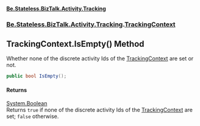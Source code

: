 #### [Be.Stateless.BizTalk.Activity.Tracking](README.md 'README')
### [Be.Stateless.BizTalk.Activity.Tracking](Be.Stateless.BizTalk.Activity.Tracking.md 'Be.Stateless.BizTalk.Activity.Tracking').[TrackingContext](TrackingContext.md 'Be.Stateless.BizTalk.Activity.Tracking.TrackingContext')

## TrackingContext.IsEmpty() Method

Whether none of the discrete activity Ids of the [TrackingContext](TrackingContext.md 'Be.Stateless.BizTalk.Activity.Tracking.TrackingContext') are set or not.

```csharp
public bool IsEmpty();
```

#### Returns
[System.Boolean](https://docs.microsoft.com/en-us/dotnet/api/System.Boolean 'System.Boolean')  
Returns `true` if none of the discrete activity Ids of the [TrackingContext](TrackingContext.md 'Be.Stateless.BizTalk.Activity.Tracking.TrackingContext') are set; `false`
otherwise.